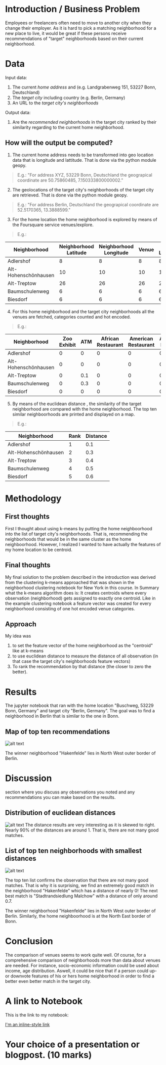 # Introduction / Business Problem
Employees or freelancers often need to move to another city when they change their employer. 
As it is hard to pick a matching neighborhood for a new place to live, 
it would be great if these persons receive recommendations of "target" neighborhoods based on their current neighborhood.

# Data
Input data:
1. The current *home address* and (e.g. Landgrabenweg 151, 53227 Bonn, Deutschland)
2. The *target city* including country  (e.g. Berlin, Germany)
3. An URL to the *target city's neighborhoods*

Output data:
1. Are the *recommended neighborhoods* in the target city ranked by their similarity regarding to the current home neighborhood.

## How will the output be computed?
1. The current home address needs to be transformed into geo location data that is longitude and lattitude. That is done via the python module geopy.
> E.g.: "For address XYZ, 53229 Bonn, Deutschland the geograpical coordinate are 50.75860485, 7.150333800000002."
2. The geolocations of the target city's neighborhoods of the target city are retrieved. That is done via the python module geopy.
> E.g.: "For address Berlin, Deutschland the geograpical coordinate are 52.5170365, 13.3888599."
3. For the home location the home neighborhood is explored by means of the Foursquare service venues/explore.
> E.g.:  


| Neighborhood | Neighborhood  Latitude | Neighborhood Longitude |	Venue |	Venue Latitude |	Venue Longitude 	|Venue Category |
| --- | --- | --- | --- | --- |--- |--- |
| Adlershof |	8 |	8 |	8 	|8 |	8 	|8|
|Alt-Hohenschönhausen| 	10| 	10| 	10| 	10| 	10| 	10|
|Alt-Treptow| 	26| 	26| 	26| 	26| 	26| 	26|
|Baumschulenweg| 	6| 	6| 	6| 	6| 	6| 	6|
|Biesdorf| 	6| 	6| 	6| 	6| 	6| 	6|

4. For this home neighborhood and the target city neighborhoods all the venues are fetched, categories counted and hot encoded.
> E.g.: 

| Neighborhood | Zoo Exhibit | ATM |	African Restaurant |	American Restaurant |	Argentinian Restaurant  	| Art Gallery|
| --- | --- | --- | --- | --- |--- |--- |
| Adlershof |	0 |	0|	0 	|0 |	0	|0|
|Alt-Hohenschönhausen| 	0| 	0| 	0| 	0| 	0| 	0|
|Alt-Treptow| 	0| 	0.1| 	0| 	0| 	0| 	0.7|
|Baumschulenweg| 	0| 	0.3| 	0| 	0| 	0| 	0|
|Biesdorf| 	0| 	0| 	0| 	0| 	0| 	0|


5. By means of the euclidean distance , the similarity of the target neighborhood are compared with the home neighborhood. The top ten similar neighboorhoods are printed and displayed on a map.

> E.g.: 

| Neighborhood | Rank | Distance |
| --- | --- | --- | 
| Adlershof |	1 |	0.1|
|Alt-Hohenschönhausen| 	2| 	0.3|
|Alt-Treptow| 	3| 	0.4|
|Baumschulenweg| 	4| 	0.5|
|Biesdorf| 	5| 	0.6|


# Methodology 
## First thoughts
First I thought about using k-means by putting the home neighboorhood into the list of target city's neighborhoods. That is, recommending the neighborhoods that would be in the same cluster as the home neighboorhood. However, I realized I wanted to have actually the features of my home location to be centroid. 
## Final thoughts
My final solution to the problem described in the introduction was derived from the clustering k-means approached that was shown in the neighborhood clustering notebook for New York in this course. 
In Summary what the k-means algorithm does is: It creates centroids where every observation (neighborhood) gets assigned to exactly one centroid.
Like in the example clustering notebook a feature vector was created for every neighborhood consisting of one hot encoded venue categories.
## Approach
My idea was 
1. to set the feature vector of the home neighborhood as the "centroid" like at k-means
2. to use euclidean distance to measure the distance of all observation (in that case the target city's neighborhoods feature vectors)
3. To rank the recommendation by that distance (the closer to zero the better).


# Results 
The jupyter notebook that ran with the home location "Buschweg, 53229 Bonn, Germany" and target city "Berlin, Germany". The goal was to find a neighborhood in Berlin that is similar to the one in Bonn.

## Map of top ten recommendations
![alt text](https://github.com/rainerenglisch/IBM-Applied-Data-Science-Capstone/raw/master/top_ten_recommended_neighboorhoods_map2.png "List of smallest distances to home neighborhood feature vector")

The winner neighborhood "Hakenfelde" lies in North West outer border of Berlin. 

# Discussion 
section where you discuss any observations you noted and any recommendations you can make based on the results.


## Distribution of euclidean distances 
![alt text](https://github.com/rainerenglisch/IBM-Applied-Data-Science-Capstone/raw/master/distribution_distances.png "Distribution of distances")
The distance results are very interesting as it is skewed to right. Nearly 90% of the distances are around 1. That is, there are not many good matches.

## List of top ten neighborhoods with smallest distances
![alt text](https://github.com/rainerenglisch/IBM-Applied-Data-Science-Capstone/raw/master/top_ten_recommended_neighboorhoods_list.png "List of smallest distances to home neighborhood feature vector")

The top ten list confirms the observation that there are not many good matches. That is why it is surprising, we find an extremely good match in the neighborhood "Hakenfelde" which has a distance of nearly 0! The next best match is "Stadtrandsiedlung Malchow" with a distance of only around 0.7.

The winner neighborhood "Hakenfelde" lies in North West outer border of Berlin. Similarly, the home neighboorhood is at the North East border of Bonn.

# Conclusion 
The comparison of venues seems to work quite well. Of course, for a comprehensive comparison of neighborhoods more than data about venues are needed. For instance, socio-economic information could be used about income, age distribution. Aswell, it could be nice that if a person could up- or downvote features of his or hers home neighborhood in order to find a better even better match in the target city.

# A link to Notebook 
This is the link to my notebook:

[I'm an inline-style link](https://github.com/rainerenglisch/IBM-Applied-Data-Science-Capstone/blob/master/my_capstone.ipynb)




# Your choice of a presentation or blogpost. (10 marks)
